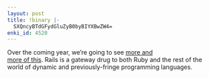 ```yaml
---
layout: post
title: !binary |-
  SXQncyBTdGFydGluZyB0byBIYXBwZW4=
enki_id: 4520
---
```


Over the coming year, we’re going to see <a
href="http://gilesbowkett.blogspot.com/2006/12/seaside-owns.html">more
and  
more of this</a>. Rails is a gateway drug to both Ruby and the rest of
the  
world of dynamic and previously-fringe programming languages.
